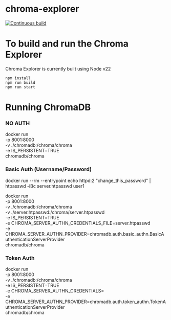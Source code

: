 # chroma-explorer

[![Continuous build](https://github.com/SagaIQ/chroma-explorer/actions/workflows/main.yml/badge.svg)](https://github.com/SagaIQ/chroma-explorer/actions/workflows/main.yml)

# To build and run the Chroma Explorer

Chroma Explorer is currently built using Node v22

```
npm install
npm run build
npm run start
```

# Running ChromaDB 
### NO AUTH
docker run \
  -p 8001:8000 \
  -v ./chromadb:/chroma/chroma \
  -e IS_PERSISTENT=TRUE \
  chromadb/chroma

### Basic Auth (Username/Password)
docker run --rm --entrypoint echo httpd:2 "change_this_password" | htpasswd -iBc server.htpasswd user1

docker run \
  -p 8001:8000 \
  -v ./chromadb:/chroma/chroma \
  -v ./server.htpasswd:/chroma/server.htpasswd \
  -e IS_PERSISTENT=TRUE \
  -e CHROMA_SERVER_AUTHN_CREDENTIALS_FILE=server.htpasswd \
  -e CHROMA_SERVER_AUTHN_PROVIDER=chromadb.auth.basic_authn.BasicAuthenticationServerProvider \
  chromadb/chroma

### Token Auth
docker run \
  -p 8001:8000 \
  -v ./chromadb:/chroma/chroma \
  -e IS_PERSISTENT=TRUE \
  -e CHROMA_SERVER_AUTHN_CREDENTIALS=<access token> \
  -e CHROMA_SERVER_AUTHN_PROVIDER=chromadb.auth.token_authn.TokenAuthenticationServerProvider \
  chromadb/chroma
